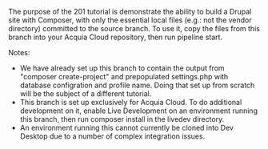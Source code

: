 The purpose of the 201 tutorial is demonstrate the ability to build a Drupal site with Composer, with only the essential
local files (e.g.: not the vendor directory) committed to the source branch.  To use it, copy the files from this branch
into your Acquia Cloud repository, then run pipeline start.

Notes:

* We have already set up this branch to contain the output from "composer create-project" and prepopulated settings.php with database
  configration and profile name.  Doing that set up from scratch will be the subject of a different tutorial.
* This branch is set up exclusively for Acquia Cloud.  To do additional development on it, enable Live Development on an environment
  running this branch, then run composer install in the livedev directory.
* An environment running this cannot currently be cloned into Dev Desktop due to a number of complex integration issues.  

